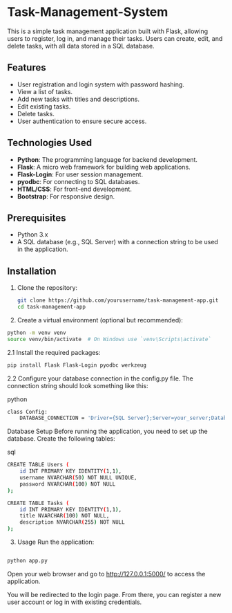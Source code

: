 # Task-Management-System

This is a simple task management application built with Flask, allowing users to register, log in, and manage their tasks. Users can create, edit, and delete tasks, with all data stored in a SQL database.

## Features

- User registration and login system with password hashing.
- View a list of tasks.
- Add new tasks with titles and descriptions.
- Edit existing tasks.
- Delete tasks.
- User authentication to ensure secure access.

## Technologies Used

- **Python**: The programming language for backend development.
- **Flask**: A micro web framework for building web applications.
- **Flask-Login**: For user session management.
- **pyodbc**: For connecting to SQL databases.
- **HTML/CSS**: For front-end development.
- **Bootstrap**: For responsive design.

## Prerequisites

- Python 3.x
- A SQL database (e.g., SQL Server) with a connection string to be used in the application.

## Installation

1. Clone the repository:
   ```bash
   git clone https://github.com/yourusername/task-management-app.git
   cd task-management-app


2. Create a virtual environment (optional but recommended):
```bash
python -m venv venv
source venv/bin/activate  # On Windows use `venv\Scripts\activate`
```
2.1 Install the required packages:

```bash
pip install Flask Flask-Login pyodbc werkzeug
```

2.2 Configure your database connection in the config.py file. The connection string should look something like this:

python
```bash
class Config:
    DATABASE_CONNECTION = 'Driver={SQL Server};Server=your_server;Database=your_database;UID=your_username;PWD=your_password;'
```
Database Setup
Before running the application, you need to set up the database. Create the following tables:

sql
```bash
CREATE TABLE Users (
    id INT PRIMARY KEY IDENTITY(1,1),
    username NVARCHAR(50) NOT NULL UNIQUE,
    password NVARCHAR(100) NOT NULL
);

CREATE TABLE Tasks (
    id INT PRIMARY KEY IDENTITY(1,1),
    title NVARCHAR(100) NOT NULL,
    description NVARCHAR(255) NOT NULL
);
```
3. Usage
Run the application:

```bash

python app.py
```
Open your web browser and go to http://127.0.0.1:5000/ to access the application.

You will be redirected to the login page. From there, you can register a new user account or log in with existing credentials.
